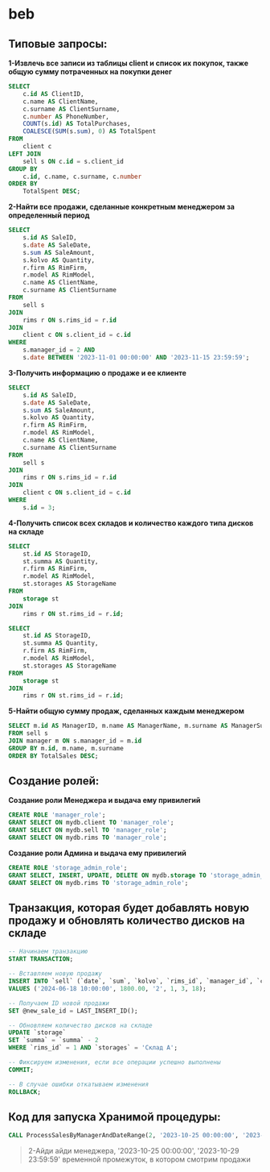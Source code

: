 # beb
## Типовые запросы:
**1-Извлечь все записи из таблицы client и список их покупок, также общую сумму потраченных на покупки денег**
``` sql 
SELECT 
    c.id AS ClientID,
    c.name AS ClientName,
    c.surname AS ClientSurname,
    c.number AS PhoneNumber,
    COUNT(s.id) AS TotalPurchases,
    COALESCE(SUM(s.sum), 0) AS TotalSpent
FROM 
    client c
LEFT JOIN 
    sell s ON c.id = s.client_id
GROUP BY 
    c.id, c.name, c.surname, c.number
ORDER BY 
    TotalSpent DESC;
```
**2-Найти все продажи, сделанные конкретным менеджером за определенный период**
``` sql 
SELECT 
    s.id AS SaleID, 
    s.date AS SaleDate, 
    s.sum AS SaleAmount, 
    s.kolvo AS Quantity,
    r.firm AS RimFirm, 
    r.model AS RimModel, 
    c.name AS ClientName, 
    c.surname AS ClientSurname
FROM 
    sell s
JOIN 
    rims r ON s.rims_id = r.id
JOIN 
    client c ON s.client_id = c.id
WHERE 
    s.manager_id = 2 AND 
    s.date BETWEEN '2023-11-01 00:00:00' AND '2023-11-15 23:59:59';
``` 
**3-Получить информацию о продаже и ее клиенте**
``` sql 
SELECT 
    s.id AS SaleID, 
    s.date AS SaleDate, 
    s.sum AS SaleAmount, 
    s.kolvo AS Quantity,
    r.firm AS RimFirm, 
    r.model AS RimModel, 
    c.name AS ClientName, 
    c.surname AS ClientSurname
FROM 
    sell s
JOIN 
    rims r ON s.rims_id = r.id
JOIN 
    client c ON s.client_id = c.id
WHERE 
    s.id = 3;
``` 
**4-Получить список всех складов и количество каждого типа дисков на складе**
``` sql 
SELECT 
    st.id AS StorageID, 
    st.summa AS Quantity, 
    r.firm AS RimFirm, 
    r.model AS RimModel, 
    st.storages AS StorageName
FROM 
    storage st
JOIN 
    rims r ON st.rims_id = r.id;

SELECT 
    st.id AS StorageID, 
    st.summa AS Quantity, 
    r.firm AS RimFirm, 
    r.model AS RimModel, 
    st.storages AS StorageName
FROM 
    storage st
JOIN 
    rims r ON st.rims_id = r.id;
``` 
**5-Найти общую сумму продаж, сделанных каждым менеджером**
``` sql 
SELECT m.id AS ManagerID, m.name AS ManagerName, m.surname AS ManagerSurname, SUM(s.sum) AS TotalSales
FROM sell s
JOIN manager m ON s.manager_id = m.id
GROUP BY m.id, m.name, m.surname
ORDER BY TotalSales DESC;
``` 
## Создание ролей:
**Создание роли Менеджера и выдача ему привилегий**
``` sql 
CREATE ROLE 'manager_role';
GRANT SELECT ON mydb.client TO 'manager_role';
GRANT SELECT ON mydb.sell TO 'manager_role';
GRANT SELECT ON mydb.rims TO 'manager_role';
``` 
**Создание роли Админа и выдача ему привилегий**
``` sql 
CREATE ROLE 'storage_admin_role';
GRANT SELECT, INSERT, UPDATE, DELETE ON mydb.storage TO 'storage_admin_role';
GRANT SELECT ON mydb.rims TO 'storage_admin_role';
``` 
## Транзакция, которая будет добавлять новую продажу и обновлять количество дисков на складе 
``` sql 
-- Начинаем транзакцию
START TRANSACTION;

-- Вставляем новую продажу
INSERT INTO `sell` (`date`, `sum`, `kolvo`, `rims_id`, `manager_id`, `client_id`)
VALUES ('2024-06-18 10:00:00', 1800.00, '2', 1, 3, 18);

-- Получаем ID новой продажи
SET @new_sale_id = LAST_INSERT_ID();

-- Обновляем количество дисков на складе
UPDATE `storage`
SET `summa` = `summa` - 2
WHERE `rims_id` = 1 AND `storages` = 'Склад A';

-- Фиксируем изменения, если все операции успешно выполнены
COMMIT;

-- В случае ошибки откатываем изменения
ROLLBACK;
``` 
## Код для запуска Хранимой процедуры:
``` sql 
CALL ProcessSalesByManagerAndDateRange(2, '2023-10-25 00:00:00', '2023-10-29 23:59:59');
``` 
> 2-Айди айди менеджера, '2023-10-25 00:00:00', '2023-10-29 23:59:59' временной промежуток, в котором смотрим продажи
